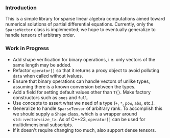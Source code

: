 ### Introduction
This is a simple library for sparse linear algebra computations aimed toward numerical solutions of partial differential equations. Currently, only the `SparseVector` class is implemented; we hope to eventually generalize to handle tensors of arbitrary order.

### Work in Progress
* Add shape verification for binary operations, i.e. only vectors of the same length may be added.
* Refactor `operator[]` so that it returns a proxy object to avoid polluting `data` when called without lvalues.
* Ensure that binary operations can handle vectors of unlike types, assuming there is a known conversion between the types.
* Add a field for setting default values other than `T{}`. Make factory constructors such as `ones` and `full`.
* Use concepts to assert what we need of a type (`+`, `*`, `pow`, `abs`, etc.).
* Generalize to handle `SparseTensor` of arbitrary rank. To accomplish this we should supply a `Shape` class, which is a wrapper around `std::vector<size_t>`. As of C++23, `operator[]` can be used for multidimensional subscripts.
* If it doesn't require changing too much, also support dense tensors.

